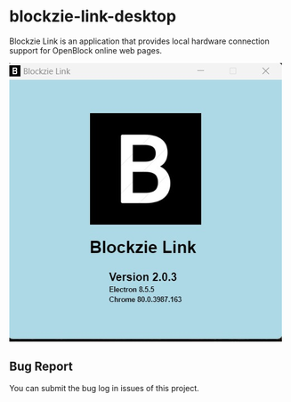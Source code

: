# blockzie-link-desktop

Blockzie Link is an application that provides local hardware connection support for OpenBlock online web pages.

![screenshot1](./docs/screenshot.png)

## Bug Report

You can submit the bug log in issues of this project.
